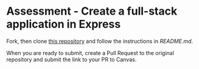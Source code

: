 # Assessment - Create a full-stack application in Express

Fork, then clone [this repository](https://github.com/KenzieAcademy/frontend-assessment-full-app-in-express) and follow the instructions in _README.md_.  
  
When you are ready to submit, create a Pull Request to the original repository and submit the link to your PR to Canvas.
